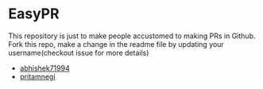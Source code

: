 # EasyPR


This repository is just to make people accustomed to making PRs in Github. Fork this repo, make a change in the readme file by
updating your username(checkout issue for more details)

* [abhishek71994](https://github.com/abhishek71994)
* [pritamnegi](https://github.com/pritamnegi)
